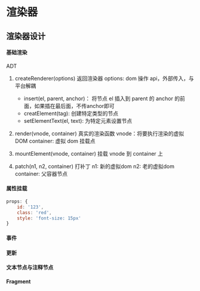 # 渲染器

## 渲染器设计

#### 基础渲染
ADT
1. createRenderer(options)
返回渲染器
options: dom 操作 api，外部传入，与平台解耦
    - insert(el, parent, anchor)： 将节点 el 插入到 parent 的 anchor 的前面，如果插在最后面，不传anchor即可
    - creatElement(tag): 创建特定类型的节点
    - setElementText(el, text): 为特定元素设置节点

2. render(vnode, container)
真实的渲染函数
vnode：将要执行渲染的虚拟 DOM
container: 虚拟 dom 挂载点

3. mountElement(vnode, container)
挂载 vnode 到 container 上


4. patch(n1, n2, container)
打补丁
n1: 新的虚拟dom
n2: 老的虚拟dom
container: 父容器节点


#### 属性挂载
```js
props: {
    id: '123',
    class: 'red',
    style: 'font-size: 15px'
}
```











#### 事件

#### 更新

#### 文本节点与注释节点

#### Fragment 